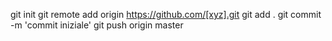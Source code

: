 git init
git remote add origin https://github.com/[xyz].git
git add .
git commit -m 'commit iniziale'
git push origin master